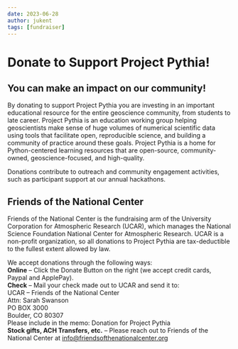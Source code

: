 ```yaml
---
date: 2023-06-28
author: jukent
tags: [fundraiser]
---
```


# Donate to Support Project Pythia!

## You can make an impact on our community!

By donating to support Project Pythia you are investing in an important educational resource for the entire geoscience community, from students to late career. Project Pythia is an education working group helping geoscientists make sense of huge volumes of numerical scientific data using tools that facilitate open, reproducible science, and building a community of practice around these goals. Project Pythia is a home for Python-centered learning resources that are open-source, community-owned, geoscience-focused, and high-quality.

Donations contribute to outreach and community engagement activities, such as participant support at our annual hackathons.

## Friends of the National Center

Friends of the National Center is the fundraising arm of the University Corporation for Atmospheric Research (UCAR), which manages the National Science Foundation National Center for Atmospheric Research. UCAR is a non-profit organization, so all donations to Project Pythia are tax-deductible to the fullest extent allowed by law.

We accept donations through the following ways: <br>
**Online** – Click the Donate Button on the right (we accept credit cards, Paypal and ApplePay). <br>
**Check** – Mail your check made out to UCAR and send it to: <br>
UCAR – Friends of the National Center <br>
Attn: Sarah Swanson <br>
PO BOX 3000 <br>
Boulder, CO 80307 <br>
Please include in the memo: Donation for Project Pythia <br>
**Stock gifts, ACH Transfers, etc.** – Please reach out to Friends of the National Center at info@friendsofthenationalcenter.org

<script>
(function(f,u,n,r,a,i,s,e){var data={window:window,document:document,tag:"script",data:"funraise",orgId:f,uri:u,common:n,client:r,script:a};var scripts;var funraiseScript;data.window[data.data]=data.window[data.data]||[];if(data.window[data.data].scriptIsLoading||data.window[data.data].scriptIsLoaded)return;data.window[data.data].loading=true;data.window[data.data].push("init",data);scripts=data.document.getElementsByTagName(data.tag)[0];funraiseScript=data.document.createElement(data.tag);funraiseScript.async=true;funraiseScript.src=data.uri+data.common+data.script+"?orgId="+data.orgId;scripts.parentNode.insertBefore(funraiseScript,scripts)})('79cd49fa-a550-4baa-a6d9-1913aae826df','https://assets.funraise.io','/widget/common/2.0','/widget/client','/inject-form.js');
</script>

<script>
    window.funraise.push('create', { form: 36005 }, {
        selector: '#fr-placed-form-container-36005',
        type: 'grow_contained',
    });
</script>

<div id="fr-placed-form-container-36005" style="min-height: 816px;"></div>
